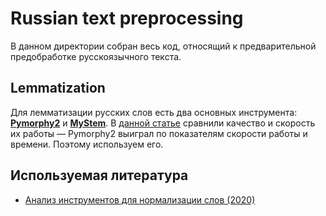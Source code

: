 # Russian text preprocessing
В данном директории собран весь код, относящий к предварительной предобработке русскоязычного текста.

## Lemmatization
Для лемматизации русских слов есть два основных инструмента: [**Pymorphy2**](https://github.com/kmike/pymorphy2) и [**MyStem**](https://yandex.ru/dev/mystem/).
В [данной статье](https://newtechaudit.ru/normalizaciya-slov/) сравнили качество и скорость их работы —
Pymorphy2 выиграл по показателям скорости работы и времени. Поэтому используем его.

## Используемая литература
- [Анализ инструментов для нормализации слов (2020)](https://newtechaudit.ru/normalizaciya-slov/)
